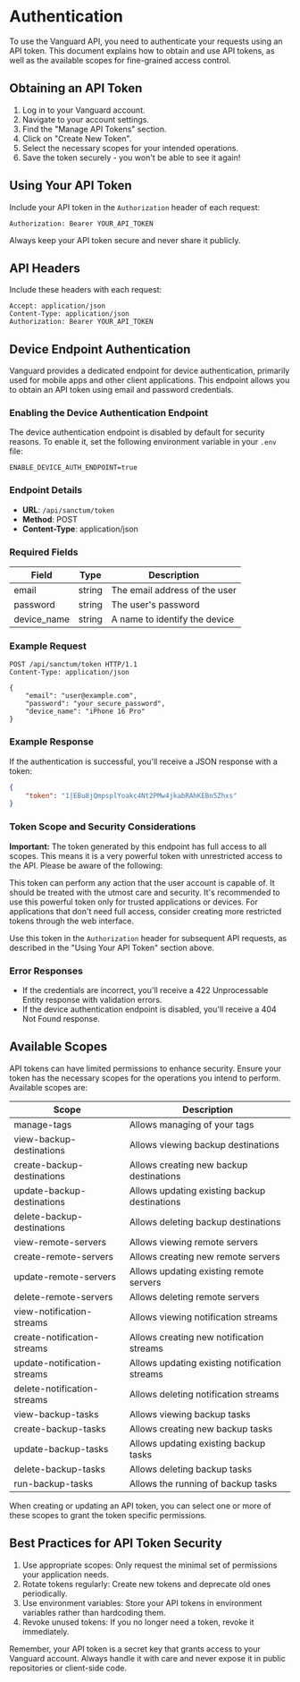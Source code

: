 # Authentication

To use the Vanguard API, you need to authenticate your requests using an API token. This document explains how to obtain and use API tokens, as well as the available scopes for fine-grained access control.

## Obtaining an API Token

1. Log in to your Vanguard account.
2. Navigate to your account settings.
3. Find the "Manage API Tokens" section.
4. Click on "Create New Token".
5. Select the necessary scopes for your intended operations.
6. Save the token securely - you won't be able to see it again!

## Using Your API Token

Include your API token in the `Authorization` header of each request:

```
Authorization: Bearer YOUR_API_TOKEN
```

Always keep your API token secure and never share it publicly.

## API Headers

Include these headers with each request:

```
Accept: application/json
Content-Type: application/json
Authorization: Bearer YOUR_API_TOKEN
```

## Device Endpoint Authentication

Vanguard provides a dedicated endpoint for device authentication, primarily used for mobile apps and other client applications. This endpoint allows you to obtain an API token using email and password credentials.

### Enabling the Device Authentication Endpoint

The device authentication endpoint is disabled by default for security reasons. To enable it, set the following environment variable in your `.env` file:

```
ENABLE_DEVICE_AUTH_ENDPOINT=true
```

### Endpoint Details

- **URL**: `/api/sanctum/token`
- **Method**: POST
- **Content-Type**: application/json

### Required Fields

| Field       | Type   | Description                           |
|-------------|--------|---------------------------------------|
| email       | string | The email address of the user         |
| password    | string | The user's password                   |
| device_name | string | A name to identify the device |

### Example Request

```http
POST /api/sanctum/token HTTP/1.1
Content-Type: application/json

{
    "email": "user@example.com",
    "password": "your_secure_password",
    "device_name": "iPhone 16 Pro"
}
```

### Example Response

If the authentication is successful, you'll receive a JSON response with a token:

```json
{
    "token": "1|EBu8jQmpsplYoakc4Nt2PMw4jkabRAhKEBn5Zhxs"
}
```

### Token Scope and Security Considerations
**Important:** The token generated by this endpoint has full access to all scopes. This means it is a very powerful token with unrestricted access to the API. Please be aware of the following:

This token can perform any action that the user account is capable of.
It should be treated with the utmost care and security.
It's recommended to use this powerful token only for trusted applications or devices.
For applications that don't need full access, consider creating more restricted tokens through the web interface.

Use this token in the `Authorization` header for subsequent API requests, as described in the "Using Your API Token" section above.

### Error Responses

- If the credentials are incorrect, you'll receive a 422 Unprocessable Entity response with validation errors.
- If the device authentication endpoint is disabled, you'll receive a 404 Not Found response.

## Available Scopes

API tokens can have limited permissions to enhance security. Ensure your token has the necessary scopes for the operations you intend to perform. Available scopes are:

| Scope                         | Description                                     |
|-------------------------------|-------------------------------------------------|
| manage-tags                   | Allows managing of your tags                    |
| view-backup-destinations      | Allows viewing backup destinations              |
| create-backup-destinations    | Allows creating new backup destinations         |
| update-backup-destinations    | Allows updating existing backup destinations    |
| delete-backup-destinations    | Allows deleting backup destinations             |
| view-remote-servers           | Allows viewing remote servers                   |
| create-remote-servers         | Allows creating new remote servers              |
| update-remote-servers         | Allows updating existing remote servers         |
| delete-remote-servers         | Allows deleting remote servers                  |
| view-notification-streams     | Allows viewing notification streams             |
| create-notification-streams   | Allows creating new notification streams        |
| update-notification-streams   | Allows updating existing notification streams   |
| delete-notification-streams   | Allows deleting notification streams            |
| view-backup-tasks             | Allows viewing backup tasks                     |
| create-backup-tasks           | Allows creating new backup tasks                |
| update-backup-tasks           | Allows updating existing backup tasks           |
| delete-backup-tasks           | Allows deleting backup tasks                    |
| run-backup-tasks              | Allows the running of backup tasks              |

When creating or updating an API token, you can select one or more of these scopes to grant the token specific permissions.

## Best Practices for API Token Security

1. Use appropriate scopes: Only request the minimal set of permissions your application needs.
2. Rotate tokens regularly: Create new tokens and deprecate old ones periodically.
3. Use environment variables: Store your API tokens in environment variables rather than hardcoding them.
4. Revoke unused tokens: If you no longer need a token, revoke it immediately.

Remember, your API token is a secret key that grants access to your Vanguard account. Always handle it with care and never expose it in public repositories or client-side code.